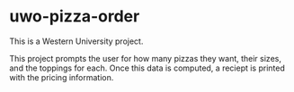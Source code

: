 # uwo-pizza-order

This is a Western University project.

This project prompts the user for how many pizzas they want, their sizes, and the toppings for each.
Once this data is computed, a reciept is printed with the pricing information.
